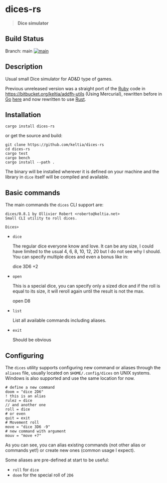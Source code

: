 # dices-rs

> **Dice simulator**

## Build Status

Branch: main  [![main](https://github.com/keltia/dices-rs/actions/workflows/rust.yml/badge.svg)](https://github.com/keltia/dices-rs/actions/workflows/rust.yml)

## Description

Usual small Dice simulator for AD&D type of games.

Previous unreleased version was a straight port of the [Ruby] code in https://bitbucket.org/keltia/addfh-utils
(Using Mercurial), rewritten before in [Go] [here](https://github.com/keltia/dices-go) and now rewritten to use [Rust].

## Installation

    cargo install dices-rs

or get the source and build:

    git clone https://github.com/keltia/dices-rs
    cd dices-rs
    cargo test
    cargo bench
    cargo install --path .

The binary will be installed wherever it is defined on your machine and the library in `dice` itself will be compiled
and available.

## Basic commands

The main commands the `dices` CLI support are:

```text
dices/0.8.1 by Ollivier Robert <roberto@keltia.net>
Small CLI utility to roll dices.

Dices>
```

- `dice`

  The regular dice everyone know and love. It can be any size, I could have limited to the usual 4, 6, 8, 10, 12, 20
  but I do not see why I should. You can specify multiple dices and even a bonus like in:

  dice 3D6 +2

- `open`

  This is a special dice, you can specify only a sized dice and if the roll is equal to its size, it will reroll again
  until the result is not the max.

  open D8

- `list`

  List all available commands including aliases.

- `exit`

  Should be obvious

## Configuring

The `dices` utility supports configuring new command or aliases through the `aliases` file, usually located
on `$HOME/.config/dices`
on UNIX systems. Windows is also supported and use the same location for now.

```text
# define a new command
doom = "dice 2D6"
! this is an alias
rulez = dice
// and another one
roll = dice
# or even
quit = exit
# Movement roll
move = "dice 3D6 -9"
# new command with argument
mouv = "move +7"
```

As you can see, you can alias existing commands (not other alias or commands yet!) or create new ones (common usage I
expect).

Some aliases are pre-defined at start to be useful:

- `roll` for `dice`
- `doom` for the special roll of `2D6`

[Go]: https://golang.org/

[Ruby]: https://ruby-lang.org/

[Rust]: https://rust-lang.org/
